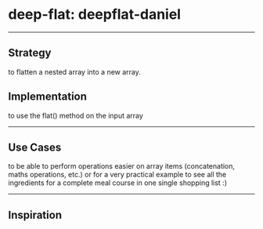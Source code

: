 # deep-flat: deepflat-daniel

---

## Strategy

to flatten a nested array into a new array.

## Implementation

to use the flat() method on the input array

---

## Use Cases

to be able to perform operations easier on array items (concatenation, maths operations, etc.) or for a very practical example to see all the ingredients for a complete meal course in one single shopping list :) 

---

## Inspiration

<!--
  was there any code, blog post, video, ... that inspired your solution?
  there's nothing wrong with adapting other people's code, just give them credit!
  and say how it inspired your solution.
-->
